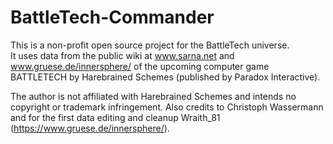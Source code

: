 # BattleTech-Commander
This is a non-profit open source project for the BattleTech universe. <br>
It uses data from the public wiki at www.sarna.net and www.gruese.de/innersphere/ of the upcoming computer game BATTLETECH by Harebrained Schemes (published by Paradox Interactive).

The author is not affiliated with Harebrained Schemes and intends no copyright or trademark infringement.
Also credits to Christoph Wassermann and for the first data editing and cleanup Wraith_81 (https://www.gruese.de/innersphere/).
